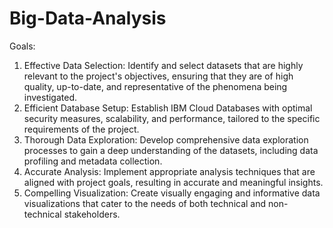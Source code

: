 # Big-Data-Analysis
Goals:
1. Effective Data Selection: Identify and select datasets that are highly relevant to the project's objectives, ensuring that they are of high quality, up-to-date, and representative of the phenomena being investigated.
2. Efficient Database Setup: Establish IBM Cloud Databases with optimal security measures, scalability, and performance, tailored to the specific requirements of the project.
3. Thorough Data Exploration: Develop comprehensive data exploration processes to gain a deep understanding of the datasets, including data profiling and metadata collection.
4. Accurate Analysis: Implement appropriate analysis techniques that are aligned with project goals, resulting in accurate and meaningful insights.
5. Compelling Visualization: Create visually engaging and informative data visualizations that cater to the needs of both technical and non-technical stakeholders.
